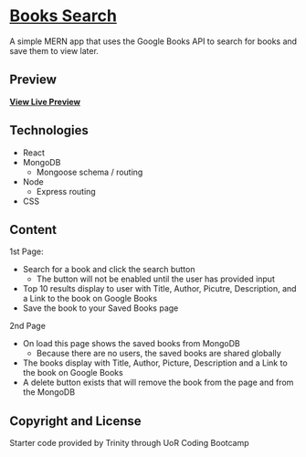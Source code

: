 # [Books Search](https://lit-plains-95784.herokuapp.com/)

A simple MERN app that uses the Google Books API to search for books and save them to view later.

## Preview

**[View Live Preview](https://lit-plains-95784.herokuapp.com/)**

## Technologies
- React
- MongoDB
  - Mongoose schema / routing
- Node
  - Express routing
- CSS

## Content
1st Page:
  - Search for a book and click the search button
    - The button will not be enabled until the user has provided input
  - Top 10 results display to user with Title, Author, Picutre, Description, and a Link to the book on Google Books
  - Save the book to your Saved Books page
  
2nd Page
  - On load this page shows the saved books from MongoDB
    - Because there are no users, the saved books are shared globally
  - The books display with Title, Author, Picture, Description and a Link to the book on Google Books
  - A delete button exists that will remove the book from the page and from the MongoDB


## Copyright and License

Starter code provided by Trinity through UoR Coding Bootcamp
